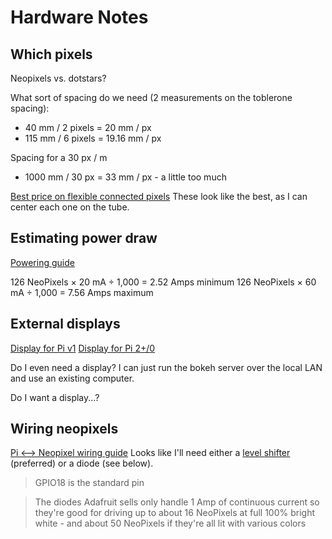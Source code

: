 # Hardware Notes

## Which pixels

Neopixels vs. dotstars?

What sort of spacing do we need (2 measurements on the toblerone spacing):
- 40 mm / 2 pixels = 20 mm / px
- 115 mm / 6 pixels = 19.16 mm / px

Spacing for a 30 px / m
- 1000 mm / 30 px = 33 mm / px - a little too much

[Best price on flexible connected pixels](https://www.adafruit.com/product/4560)
These look like the best, as I can center each one on the tube.

## Estimating power draw

[Powering guide](https://learn.adafruit.com/adafruit-neopixel-uberguide/powering-neopixels)

126 NeoPixels × 20 mA ÷ 1,000 = 2.52 Amps minimum
126 NeoPixels × 60 mA ÷ 1,000 = 7.56 Amps maximum

## External displays

[Display for Pi v1](https://www.adafruit.com/product/2097)
[Display for Pi 2+/0](https://www.adafruit.com/product/2441)

Do I even need a display?
I can just run the bokeh server over the local LAN and use an existing computer.

Do I want a display...?

## Wiring neopixels

[Pi <--> Neopixel wiring guide](https://learn.adafruit.com/neopixels-on-raspberry-pi/raspberry-pi-wiring)
Looks like I'll need either a [level shifter](https://www.adafruit.com/product/1787) (preferred) or a diode (see below).

> GPIO18 is the standard pin

> The diodes Adafruit sells only handle 1 Amp of continuous current so they're good for driving up to about 16 NeoPixels at full 100% bright white - and about 50 NeoPixels if they're all lit with various colors
